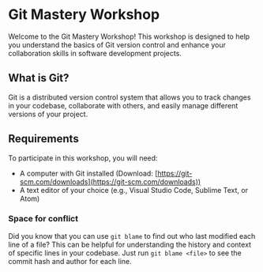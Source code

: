 # Git Mastery Workshop

Welcome to the Git Mastery Workshop! This workshop is designed to help you understand the basics of Git version control and enhance your collaboration skills in software development projects.

## What is Git?

Git is a distributed version control system that allows you to track changes in your codebase, collaborate with others, and easily manage different versions of your project.

## Requirements

To participate in this workshop, you will need:

- A computer with Git installed (Download: [https://git-scm.com/downloads](https://git-scm.com/downloads))
- A text editor of your choice (e.g., Visual Studio Code, Sublime Text, or Atom)


### Space for conflict
Did you know that you can use `git blame` to find out who last modified each line of a file? This can be helpful for understanding the history and context of specific lines in your codebase. Just run `git blame <file>` to see the commit hash and author for each line.